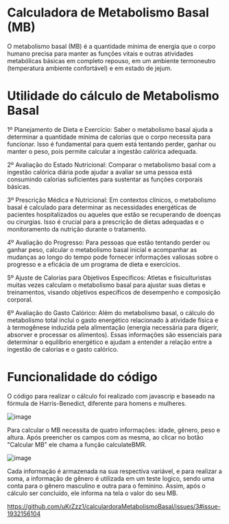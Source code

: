 # Calculadora de Metabolismo Basal (MB)

O metabolismo basal (MB) é a quantidade mínima de energia que o corpo humano precisa para manter as funções vitais e outras atividades metabólicas básicas em completo repouso, em um ambiente termoneutro (temperatura ambiente confortável) e em estado de jejum.

# Utilidade do cálculo de Metabolismo Basal

1º Planejamento de Dieta e Exercício: Saber o metabolismo basal ajuda a determinar a quantidade mínima de calorias que o corpo necessita para funcionar. Isso é fundamental para quem está tentando perder, ganhar ou manter o peso, pois permite calcular a ingestão calórica adequada.

2º Avaliação do Estado Nutricional: Comparar o metabolismo basal com a ingestão calórica diária pode ajudar a avaliar se uma pessoa está consumindo calorias suficientes para sustentar as funções corporais básicas.

3º Prescrição Médica e Nutricional: Em contextos clínicos, o metabolismo basal é calculado para determinar as necessidades energéticas de pacientes hospitalizados ou aqueles que estão se recuperando de doenças ou cirurgias. Isso é crucial para a prescrição de dietas adequadas e o monitoramento da nutrição durante o tratamento.

4º Avaliação do Progresso: Para pessoas que estão tentando perder ou ganhar peso, calcular o metabolismo basal inicial e acompanhar as mudanças ao longo do tempo pode fornecer informações valiosas sobre o progresso e a eficácia de um programa de dieta e exercícios.

5º Ajuste de Calorias para Objetivos Específicos: Atletas e fisiculturistas muitas vezes calculam o metabolismo basal para ajustar suas dietas e treinamentos, visando objetivos específicos de desempenho e composição corporal.

6º Avaliação do Gasto Calórico: Além do metabolismo basal, o cálculo do metabolismo total inclui o gasto energético relacionado à atividade física e à termogênese induzida pela alimentação (energia necessária para digerir, absorver e processar os alimentos). Essas informações são essenciais para determinar o equilíbrio energético e ajudam a entender a relação entre a ingestão de calorias e o gasto calórico.

# Funcionalidade do código

O código para realizar o cálculo foi realizado com javascrip e baseado na fórmula de Harris-Benedict, diferente para homens e mulheres.

![image](https://github.com/uKrZzz1/calculardoraMetabolismoBasal/assets/126217318/be986cd1-a8b2-46d5-baa1-098c3e831115)

Para calcular o MB necessita de quatro informações: idade, gênero, peso e altura. Após preencher os campos com as mesma, ao clicar no botão "Calcular MB" ele chama a função calculateBMR.

![image](https://github.com/uKrZzz1/calculardoraMetabolismoBasal/assets/126217318/195b76ee-d4af-4259-b962-4dee87656f32)

Cada informação é armazenada na sua respectiva variável, e para realizar a soma, a informação de gênero é utilizada em um teste logico, sendo uma conta para o gênero masculino e outra para o feminino. Assim, após o cálculo ser concluído, ele informa na tela o valor do seu MB.

https://github.com/uKrZzz1/calculardoraMetabolismoBasal/issues/3#issue-1932156104
